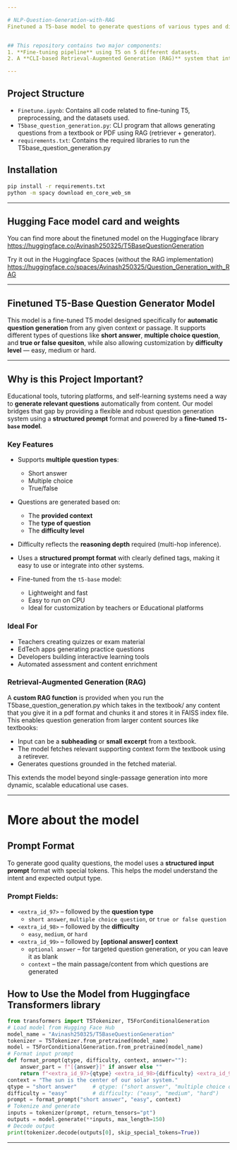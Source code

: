 ```yaml
---

# NLP-Question-Generation-with-RAG
Finetuned a T5-base model to generate questions of various types and difficulty levels based on provided context


## This repository contains two major components:
1. **Fine-tuning pipeline** using T5 on 5 different datasets.
2. A **CLI-based Retrieval-Augmented Generation (RAG)** system that integrates a retriever with the fine-tuned model for better context-aware question generation.

---
```


## Project Structure

- `Finetune.ipynb`: Contains all code related to fine-tuning T5, preprocessing, and the datasets used.
- `T5base_question_generation.py`: CLI program that allows generating questions from a textbook or PDF using RAG (retriever + generator).
- `requirements.txt`: Contains the required libraries to run the T5base_question_generation.py

## Installation

``` bash
pip install -r requirements.txt
python -m spacy download en_core_web_sm
```

---

## Hugging Face model card and weights

You can find more about the finetuned model on the Huggingface library 
https://huggingface.co/Avinash250325/T5BaseQuestionGeneration

Try it out in the Huggingface Spaces (without the RAG implementation)
https://huggingface.co/spaces/Avinash250325/Question_Generation_with_RAG


---

## Finetuned T5-Base Question Generator Model

This model is a fine-tuned T5 model designed specifically for **automatic question generation** from any given context or passage. It supports different types of questions like **short answer**, **multiple choice question**, and **true or false quesiton**, while also allowing customization by **difficulty level** — easy, medium or hard.

---

## Why is this Project Important?

Educational tools, tutoring platforms, and self-learning systems need a way to **generate relevant questions** automatically from content. Our model bridges that gap by providing a flexible and robust question generation system using a **structured prompt** format and powered by a **fine-tuned `T5-base` model**.
  
### Key Features

- Supports **multiple question types**:  
  - Short answer  
  - Multiple choice  
  - True/false  

- Questions are generated based on:  
  - The **provided context**  
  - The **type of question**  
  - The **difficulty level**  

- Difficulty reflects the **reasoning depth** required (multi-hop inference).

- Uses a **structured prompt format** with clearly defined tags, making it easy to use or integrate into other systems.

- Fine-tuned from the `t5-base` model:  
  - Lightweight and fast  
  - Easy to run on CPU  
  - Ideal for customization by teachers or Educational platforms

### Ideal For

- Teachers creating quizzes or exam material
- EdTech apps generating practice questions  
- Developers building interactive learning tools  
- Automated assessment and content enrichment

### Retrieval-Augmented Generation (RAG)

A **custom RAG function** is provided when you run the T5base_question_generation.py which takes in the textbook/ any content that you give it in a pdf format and chunks it and stores it in FAISS index file. This enables question generation from larger content sources like textbooks:

- Input can be a **subheading** or **small excerpt** from a textbook.
- The model fetches relevant supporting context form the textbook using a retirever.
- Generates questions grounded in the fetched material.

This extends the model beyond single-passage generation into more dynamic, scalable educational use cases.


---

# More about the model

## Prompt Format

To generate good quality questions, the model uses a **structured input prompt** format with special tokens. This helps the model understand the intent and expected output type.


### Prompt Fields:
- `<extra_id_97>` – followed by the **question type**  
  - `short answer`, `multiple choice question`, or `true or false question`
- `<extra_id_98>` – followed by the **difficulty**  
  - `easy`, `medium`, or `hard`
- `<extra_id_99>` – followed by **[optional answer] context** 
  - `optional answer` – for targeted question generation, or you can leave it as blank
  - `context` – the main passage/content from which questions are generated


## How to Use the Model from Huggingface Transformers library

```python
from transformers import T5Tokenizer, T5ForConditionalGeneration
# Load model from Hugging Face Hub
model_name = "Avinash250325/T5BaseQuestionGeneration"
tokenizer = T5Tokenizer.from_pretrained(model_name)
model = T5ForConditionalGeneration.from_pretrained(model_name)
# Format input prompt
def format_prompt(qtype, difficulty, context, answer=""):
    answer_part = f"[{answer}]" if answer else ""
    return f"<extra_id_97>{qtype} <extra_id_98>{difficulty} <extra_id_99>{answer_part} {context}"
context = "The sun is the center of our solar system."
qtype = "short answer"     # qtype: ("short answer", "multiple choice question", "true or false question")
difficulty = "easy"        # difficulty: ("easy", "medium", "hard")
prompt = format_prompt("short answer", "easy", context)
# Tokenize and generate
inputs = tokenizer(prompt, return_tensors="pt")
outputs = model.generate(**inputs, max_length=150)
# Decode output
print(tokenizer.decode(outputs[0], skip_special_tokens=True))
```

---

